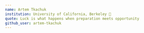 ```yaml
---
name: Artem Tkachuk  
institution: University of California, Berkeley 🚩   
quote: Luck is what happens when preparation meets opportunity  
github_user: artem-tkachuk
---
```

